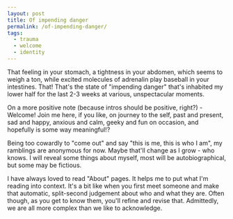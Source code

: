 ```yaml
---
layout: post
title: Of impending danger
permalink: /of-impending-danger/
tags:
  - trauma
  - welcome
  - identity
---
```

That feeling in your stomach, a tightness in your abdomen, which seems to weigh a ton, while excited molecules of adrenalin play baseball in your intestines. That! That's the state of "impending danger" that's inhabited my lower half for the last 2-3 weeks at various, unspectacular moments.

On a more positive note (because intros should be positive, right?) - Welcome! Join me here, if you like, on journey to the self, past and present, sad and happy, anxious and calm, geeky and fun on occasion, and hopefully is some way meaningful!?

Being too cowardly to "come out" and say "this is me, this is who I am", my ramblings are anonymous for now. Maybe that'll change as I grow - who knows. I will reveal some things about myself, most will be autobiographical, but some may be fictious.

I have always loved to read "About" pages. It helps me to put what I'm reading into context. It's a bit like when you first meet someone and make that automatic, split-second judgement about who and what they are. Often though, as you get to know them, you'll refine and revise that. Admittedly, we are all more complex than we like to acknowledge.
